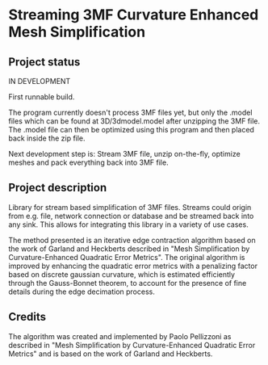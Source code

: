 # Streaming 3MF Curvature Enhanced Mesh Simplification

## Project status

IN DEVELOPMENT

First runnable build. 

The program currently doesn't process 3MF files yet, but only the .model files which can be found
at 3D/3dmodel.model after unzipping the 3MF file. The .model file can then be optimized using this program
and then placed back inside the zip file.

Next development step is:
Stream 3MF file, unzip on-the-fly, optimize meshes and pack everything back into 3MF file.

## Project description 

Library for stream based simplification of 3MF files. Streams could origin from e.g. file, network connection or 
database and be streamed back into any sink. This allows for integrating this library in a variety of use cases.

The method presented is an iterative edge contraction algorithm based on the work of Garland and Heckberts 
described in "Mesh Simplification by Curvature-Enhanced Quadratic Error Metrics". 
The original algorithm is improved by enhancing the quadratic error metrics with a penalizing factor 
based on discrete gaussian curvature, which is estimated efficiently through the Gauss-Bonnet theorem, 
to account for the presence of fine details during the edge decimation process.

## Credits

The algorithm was created and implemented by Paolo Pellizzoni as described in "Mesh Simplification by Curvature-Enhanced Quadratic Error Metrics"
and is based on the work of Garland and Heckberts. 

